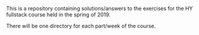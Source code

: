 This is a repository containing solutions/answers to the exercises for the HY fullstack course held in the spring of 2019.

There will be one directory for each part/week of the course.
